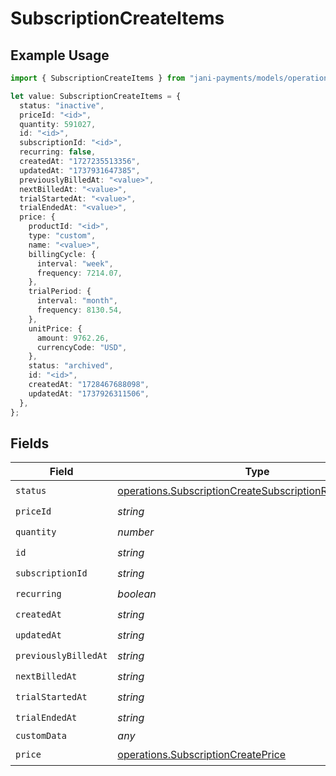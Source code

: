 # SubscriptionCreateItems

## Example Usage

```typescript
import { SubscriptionCreateItems } from "jani-payments/models/operations";

let value: SubscriptionCreateItems = {
  status: "inactive",
  priceId: "<id>",
  quantity: 591027,
  id: "<id>",
  subscriptionId: "<id>",
  recurring: false,
  createdAt: "1727235513356",
  updatedAt: "1737931647385",
  previouslyBilledAt: "<value>",
  nextBilledAt: "<value>",
  trialStartedAt: "<value>",
  trialEndedAt: "<value>",
  price: {
    productId: "<id>",
    type: "custom",
    name: "<value>",
    billingCycle: {
      interval: "week",
      frequency: 7214.07,
    },
    trialPeriod: {
      interval: "month",
      frequency: 8130.54,
    },
    unitPrice: {
      amount: 9762.26,
      currencyCode: "USD",
    },
    status: "archived",
    id: "<id>",
    createdAt: "1728467688098",
    updatedAt: "1737926311506",
  },
};
```

## Fields

| Field                                                                                                                              | Type                                                                                                                               | Required                                                                                                                           | Description                                                                                                                        |
| ---------------------------------------------------------------------------------------------------------------------------------- | ---------------------------------------------------------------------------------------------------------------------------------- | ---------------------------------------------------------------------------------------------------------------------------------- | ---------------------------------------------------------------------------------------------------------------------------------- |
| `status`                                                                                                                           | [operations.SubscriptionCreateSubscriptionResponseStatus](../../models/operations/subscriptioncreatesubscriptionresponsestatus.md) | :heavy_check_mark:                                                                                                                 | N/A                                                                                                                                |
| `priceId`                                                                                                                          | *string*                                                                                                                           | :heavy_check_mark:                                                                                                                 | N/A                                                                                                                                |
| `quantity`                                                                                                                         | *number*                                                                                                                           | :heavy_check_mark:                                                                                                                 | N/A                                                                                                                                |
| `id`                                                                                                                               | *string*                                                                                                                           | :heavy_check_mark:                                                                                                                 | N/A                                                                                                                                |
| `subscriptionId`                                                                                                                   | *string*                                                                                                                           | :heavy_check_mark:                                                                                                                 | N/A                                                                                                                                |
| `recurring`                                                                                                                        | *boolean*                                                                                                                          | :heavy_check_mark:                                                                                                                 | N/A                                                                                                                                |
| `createdAt`                                                                                                                        | *string*                                                                                                                           | :heavy_check_mark:                                                                                                                 | N/A                                                                                                                                |
| `updatedAt`                                                                                                                        | *string*                                                                                                                           | :heavy_check_mark:                                                                                                                 | N/A                                                                                                                                |
| `previouslyBilledAt`                                                                                                               | *string*                                                                                                                           | :heavy_check_mark:                                                                                                                 | N/A                                                                                                                                |
| `nextBilledAt`                                                                                                                     | *string*                                                                                                                           | :heavy_check_mark:                                                                                                                 | N/A                                                                                                                                |
| `trialStartedAt`                                                                                                                   | *string*                                                                                                                           | :heavy_check_mark:                                                                                                                 | N/A                                                                                                                                |
| `trialEndedAt`                                                                                                                     | *string*                                                                                                                           | :heavy_check_mark:                                                                                                                 | N/A                                                                                                                                |
| `customData`                                                                                                                       | *any*                                                                                                                              | :heavy_minus_sign:                                                                                                                 | N/A                                                                                                                                |
| `price`                                                                                                                            | [operations.SubscriptionCreatePrice](../../models/operations/subscriptioncreateprice.md)                                           | :heavy_check_mark:                                                                                                                 | N/A                                                                                                                                |